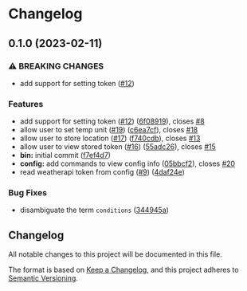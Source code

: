 # Changelog

## 0.1.0 (2023-02-11)


### ⚠ BREAKING CHANGES

* add support for setting token ([#12](https://github.com/johnallen3d/conditions/issues/12))

### Features

* add support for setting token ([#12](https://github.com/johnallen3d/conditions/issues/12)) ([6f08919](https://github.com/johnallen3d/conditions/commit/6f089190a56ef036f9cf0c829467b7feb7c2164f)), closes [#8](https://github.com/johnallen3d/conditions/issues/8)
* allow user to set temp unit ([#19](https://github.com/johnallen3d/conditions/issues/19)) ([c6ea7cf](https://github.com/johnallen3d/conditions/commit/c6ea7cfcfe98e4521fcb1b21a521bdbafb978ede)), closes [#18](https://github.com/johnallen3d/conditions/issues/18)
* allow user to store location ([#17](https://github.com/johnallen3d/conditions/issues/17)) ([f740cdb](https://github.com/johnallen3d/conditions/commit/f740cdb7064bcb9b309564a8d8b50d8417913383)), closes [#13](https://github.com/johnallen3d/conditions/issues/13)
* allow user to view stored token ([#16](https://github.com/johnallen3d/conditions/issues/16)) ([55adc26](https://github.com/johnallen3d/conditions/commit/55adc26bf0de173482c7780c00483462c3dd3a38)), closes [#15](https://github.com/johnallen3d/conditions/issues/15)
* **bin:** initial commit ([f7ef4d7](https://github.com/johnallen3d/conditions/commit/f7ef4d7567522c6b62c4f21c65fbed34624797b0))
* **config:** add commands to view config info ([05bbcf2](https://github.com/johnallen3d/conditions/commit/05bbcf243386284bca564fff67fcd24cd4ef26d6)), closes [#20](https://github.com/johnallen3d/conditions/issues/20)
* read weatherapi token from config ([#9](https://github.com/johnallen3d/conditions/issues/9)) ([4daf24e](https://github.com/johnallen3d/conditions/commit/4daf24eca8dfe9b2c66058d71eb18b30c8687e8c))


### Bug Fixes

* disambiguate the term `conditions` ([344945a](https://github.com/johnallen3d/conditions/commit/344945a14ba8dbe986887517b201b2cf7333c283))

## Changelog

All notable changes to this project will be documented in this file.

The format is based on [Keep a Changelog](https://keepachangelog.com/en/1.0.0/),
and this project adheres to [Semantic Versioning](https://semver.org/spec/v2.0.0.html).
